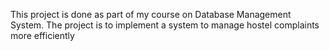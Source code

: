 This project is done as part of my course on Database Management System. The project is to implement a system to manage hostel complaints more efficiently
